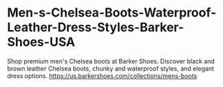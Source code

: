 # Men-s-Chelsea-Boots-Waterproof-Leather-Dress-Styles-Barker-Shoes-USA
Shop premium men's Chelsea boots at Barker Shoes. Discover black and brown leather Chelsea boots, chunky and waterproof styles, and elegant dress options.
https://us.barkershoes.com/collections/mens-boots
